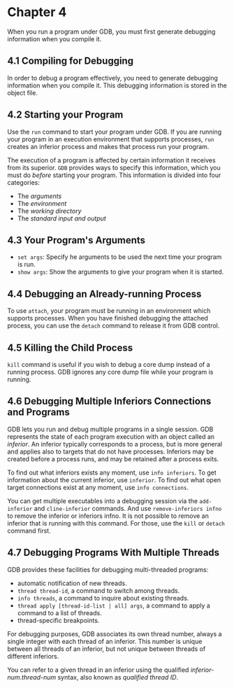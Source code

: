 # Chapter 4

When you run a program under GDB, you must first generate debugging
information when you compile it.

## 4.1 Compiling for Debugging

In order to debug a program effectively, you need to generate debugging
information when you compile it. This debugging information is stored in
the object file.

## 4.2 Starting your Program

Use the `run` command to start your program under GDB. If you are running your
program in an execution environment that supports processes, `run` creates
an inferior process and makes that process run your program.

The execution of a program is affected by certain information it receives
from its superior. `GDB` provides ways to specify this information, which you
must do *before* starting your program. This information is divided into
four categories:

+ The *arguments*
+ The *environment*
+ The *working directory*
+ The *standard input and output*

## 4.3 Your Program's Arguments

+ `set args`: Specify he arguments to be used the next time your program is run.
+ `show args`: Show the arguments to give your program when it is started.

## 4.4 Debugging an Already-running Process

To use `attach`, your program must be running in an environment which
supports processes. When you have finished debugging the attached
process, you can use the `detach` command to release it from GDB control.

## 4.5 Killing the Child Process

`kill` command is useful if you wish to debug a core dump instead of
a running process. GDB ignores any core dump file while your program
is running.

## 4.6 Debugging Multiple Inferiors Connections and Programs

GDB lets you run and debug multiple programs in a single session.
GDB represents the state of each program execution with an object
called an *inferior*. An inferior typically corresponds to a process,
but is more general and applies also to targets that do not have processes.
Inferiors may be created before a process runs, and may be retained after
a process exits.

To find out what inferiors exists any moment, use `info inferiors`. To get
information about the current inferior, use `inferior`. To find out what
open target connections exist at any moment, use `info connections`.

You can get multiple executables into a debugging session via the `add-inferior`
and `cline-inferior` commands. And use `remove-inferiors infno` to remove the
inferior or inferiors infno. It is not possible to remove an inferior that is
running with this command. For those, use the `kill` or `detach` command first.

## 4.7 Debugging Programs With Multiple Threads

GDB provides these facilities for debugging multi-threaded programs:

+ automatic notification of new threads.
+ `thread thread-id`, a command to switch among threads.
+ `info threads`, a command to inquire about existing threads.
+ `thread apply [thread-id-list | all] args`, a command to apply a command
to a list of threads.
+ thread-specific breakpoints.

For debugging purposes, GDB associates its own thread number, always a single integer
with each thread of an inferior. This number is unique between all threads of an
inferior, but not unique between threads of different inferiors.

You can refer to a given thread in an inferior using the qualified *inferior-num.thread-num*
syntax, also known as *qualified thread ID*.
